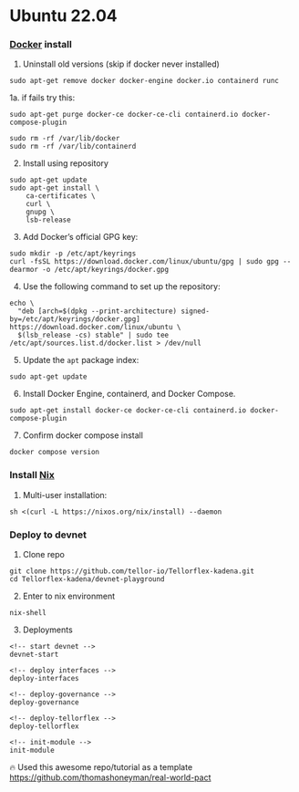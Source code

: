 # Ubuntu 22.04

### [Docker](https://docs.docker.com/engine/install/ubuntu/) install

1. Uninstall old versions (skip if docker never installed)
```console
sudo apt-get remove docker docker-engine docker.io containerd runc
```
1a.  if fails try this:
```console
sudo apt-get purge docker-ce docker-ce-cli containerd.io docker-compose-plugin
```
```console
sudo rm -rf /var/lib/docker
sudo rm -rf /var/lib/containerd
```
2. Install using repository
```console
sudo apt-get update
sudo apt-get install \
    ca-certificates \
    curl \
    gnupg \
    lsb-release
```

3. Add Docker’s official GPG key:
```console 
sudo mkdir -p /etc/apt/keyrings
curl -fsSL https://download.docker.com/linux/ubuntu/gpg | sudo gpg --dearmor -o /etc/apt/keyrings/docker.gpg
```
4. Use the following command to set up the repository:
```console
echo \
  "deb [arch=$(dpkg --print-architecture) signed-by=/etc/apt/keyrings/docker.gpg] https://download.docker.com/linux/ubuntu \
  $(lsb_release -cs) stable" | sudo tee /etc/apt/sources.list.d/docker.list > /dev/null
```
5. Update the `apt` package index:
```console
sudo apt-get update
```
6. Install Docker Engine, containerd, and Docker Compose.
```console
sudo apt-get install docker-ce docker-ce-cli containerd.io docker-compose-plugin
```
7. Confirm docker compose install
```console
docker compose version
```

### Install [Nix](https://nixos.org/download.html)
1. Multi-user installation:
```console
sh <(curl -L https://nixos.org/nix/install) --daemon
```
### Deploy to devnet
1. Clone repo
```console
git clone https://github.com/tellor-io/Tellorflex-kadena.git
cd Tellorflex-kadena/devnet-playground
```
2. Enter to nix environment
```console
nix-shell
```
3. Deployments
```
<!-- start devnet -->
devnet-start

<!-- deploy interfaces -->
deploy-interfaces

<!-- deploy-governance -->
deploy-governance

<!-- deploy-tellorflex -->
deploy-tellorflex

<!-- init-module -->
init-module
```
:fire: Used this awesome repo/tutorial as a template
https://github.com/thomashoneyman/real-world-pact